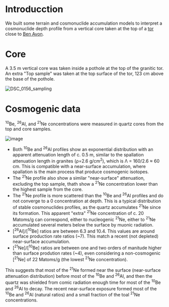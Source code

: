 # Introducction

We built some terrain and cosmonuclide accumulation models to interpret a cosmonuclide depth profile from a vertical core taken at the top of a [tor](https://en.wikipedia.org/wiki/Tor_(rock_formation)) close to [Ben Avon](https://en.wikipedia.org/wiki/Ben_Avon).

# Core

A 3.5 m vertical core was taken inside a pothole at the top of the granitic tor. An extra "Top sample" was taken at the top surface of the tor, 123 cm above the base of the pothole.

![DSC_0156_sampling](https://github.com/angelrodes/Ben-Avon/assets/53089531/7beb17ff-9c9e-44e4-a5be-2e8e80ae10bb)

# Cosmogenic data

<sup>10</sup>Be, <sup>26</sup>Al, and <sup>21</sup>Ne concentrations were measured in quartz cores from the top and core samples.

![image](https://github.com/angelrodes/Ben-Avon/assets/53089531/dff90ae1-ba33-4c21-bf11-4adcf107dcbe)

- Both <sup>10</sup>Be and <sup>26</sup>Al profiles show an exponential distribution with an apparent attenuation length of c. 0.5 m, similar to the spallation attenuation length in granites (ρ=2.6 g/cm<sup>2</sup>), which is Λ = 160/2.6 ≈ 60 cm. This is compatible with a near-surface accumulation, where spallation is the main process that produce cosmogenic isotopes.
- The <sup>21</sup>Ne profile also show a similar "near-surface" attenuation, excluding the top sample, thath show a <sup>21</sup>Ne concentration lower than the highest sample from the core. 
- The <sup>21</sup>Ne profile is more scattered than the <sup>10</sup>Be and <sup>26</sup>Al profiles and do not converge to a 0 concentration at depth. This is a typical distribution of stable cosmonuclides profiles, as the quartz accumulates <sup>21</sup>Ne since its formation. This apparent "extra" <sup>21</sup>Ne concentration of c. 20 Matoms/g can correspond, either to nucleogenic <sup>21</sup>Ne, either to <sup>21</sup>Ne accumulated several meters below the surface by muonic radiation.
- [<sup>26</sup>Al]/[<sup>10</sup>Be] ratios are between 6.3 and 10.4. This values are around surface production rate ratios (~7). This match a recent (not depleted) near-surface accumulation.
- [<sup>21</sup>Ne]/[<sup>10</sup>Be] ratios are between one and two orders of manitude higher than surface prodution rates (~4), even considering a non-cosmogenic [<sup>21</sup>Ne] of 22 Matoms/g (the lowest <sup>21</sup>Ne concentration).

This suggests that most of the <sup>21</sup>Ne formed near the surface (near-surface attenuation distribution) before most of the <sup>10</sup>Be and <sup>26</sup>Al, and then the quartz was shielded from comic radiation enough time for most of the <sup>10</sup>Be and <sup>26</sup>Al to decay. The recent near-surface exposure formed most of the <sup>10</sup>Be and <sup>26</sup>Al (natural ratios) and a small fraction of the toal <sup>21</sup>Ne concentrations.
